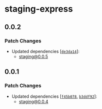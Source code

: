 # staging-express

## 0.0.2

### Patch Changes

- Updated dependencies [[`de3da14`](https://github.com/AntoineKM/staging/commit/de3da14c8128538441e63fabc3d7ea527c33413c)]:
  - staging@0.0.5

## 0.0.1

### Patch Changes

- Updated dependencies [[`f45b078`](https://github.com/AntoineKM/staging/commit/f45b078976ae4915b8e6f45d90f2c12e610044ae), [`b3ddf92`](https://github.com/AntoineKM/staging/commit/b3ddf92011d50c7ce5e8e15ff899e6f221021835)]:
  - staging@0.0.4
